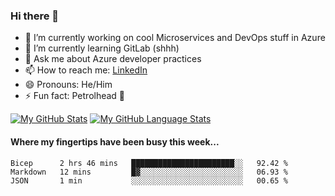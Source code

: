 ### Hi there 👋

- 🔭 I’m currently working on cool Microservices and DevOps stuff in Azure
- 🌱 I’m currently learning GitLab (shhh)
- 💬 Ask me about Azure developer practices
- 📫 How to reach me: [LinkedIn](https://www.linkedin.com/in/gordonbyers/)
- 😄 Pronouns: He/Him 
- ⚡ Fun fact: Petrolhead 🚙

[![My GitHub Stats](https://github-readme-stats.vercel.app/api/?username=gordonby&count_private=true&theme=tokyonight&showicons=true)]()
[![My GitHub Language Stats](https://github-readme-stats.vercel.app/api/top-langs/?username=gordonby&langs_count=5&theme=tokyonight)]()

#### Where my fingertips have been busy this week... 
<!--START_SECTION:waka-->

```text
Bicep      2 hrs 46 mins   ███████████████████████░░   92.42 %
Markdown   12 mins         █▓░░░░░░░░░░░░░░░░░░░░░░░   06.93 %
JSON       1 min           ░░░░░░░░░░░░░░░░░░░░░░░░░   00.65 %
```

<!--END_SECTION:waka-->

